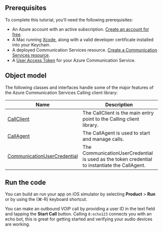 ## Prerequisites

To complete this tutorial, you’ll need the following prerequisites:

- An Azure account with an active subscription. [Create an account for free](https://azure.microsoft.com/free/?WT.mc_id=A261C142F). 
- A Mac running [Xcode](https://go.microsoft.com/fwLink/p/?LinkID=266532), along with a valid developer certificate installed into your Keychain.
- A deployed Communication Services resource. [Create a Communication Services resource](../../create-communication-resource.md).
- A [User Access Token](../../user-access-tokens.md) for your Azure Communication Service.

## Object model

The following classes and interfaces handle some of the major features of the Azure Communication Services Calling client library:

| Name                                  | Description                                                  |
| ------------------------------------- | ------------------------------------------------------------ |
| [CallClient](../../../references/overview.md)| The CallClient is the main entry point to the Calling client library.|
| [CallAgent](../../../references/overview.md) | The CallAgent is used to start and manage calls. |
| [CommunicationUserCredential](../../../references/overview.md) | The CommunicationUserCredential is used as the token credential to instantiate the CallAgent.|


## Run the code

You can build an run your app on iOS simulator by selecting **Product** > **Run** or by using the (&#8984;-R) keyboard shortcut.

You can make an outbound VOIP call by providing a user ID in the text field and tapping the **Start Call** button. Calling `8:echo123` connects you with an echo bot, this is great for getting started and verifying your audio devices are working. 
